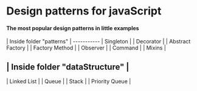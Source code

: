 <h1>Design patterns for javaScript</h1>
<h4>The most popular design patterns in little examples</h4>
| Inside folder "patterns" |
-----------
| Singleton |
| Decorator |
| Abstract Factory |
| Factory Method |
| Observer |
| Command |
| Mixins |

| Inside folder "dataStructure" |
-----------
| Linked List |
| Queue |
| Stack |
| Priority Queue |
